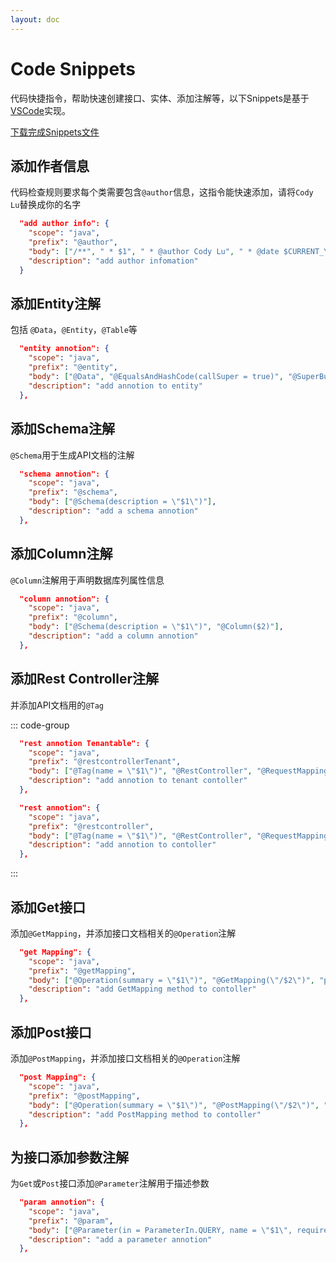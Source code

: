 ```yaml
---
layout: doc
---
```


# Code Snippets
代码快捷指令，帮助快速创建接口、实体、添加注解等，以下Snippets是基于[VSCode](https://code.visualstudio.com/)实现。

<a href="/snippets/dino-spring.code-snippets" class="vp-raw" download>下载完成Snippets文件</a>

## 添加作者信息
代码检查规则要求每个类需要包含`@author`信息，这指令能快速添加，请将`Cody Lu`替换成你的名字
```json
  "add author info": {
    "scope": "java",
    "prefix": "@author",
    "body": ["/**", " * $1", " * @author Cody Lu", " * @date $CURRENT_YEAR-$CURRENT_MONTH-$CURRENT_DATE $CURRENT_HOUR:$CURRENT_MINUTE:$CURRENT_SECOND", " */", ""],
    "description": "add author infomation"
  }
```

## 添加Entity注解
包括 `@Data`，`@Entity`，`@Table`等

```json
  "entity annotion": {
    "scope": "java",
    "prefix": "@entity",
    "body": ["@Data", "@EqualsAndHashCode(callSuper = true)", "@SuperBuilder", "@NoArgsConstructor", "@Entity", "@Table(name = \"$1\")"],
    "description": "add annotion to entity"
  },
```

## 添加Schema注解

`@Schema`用于生成API文档的注解

```json
  "schema annotion": {
    "scope": "java",
    "prefix": "@schema",
    "body": ["@Schema(description = \"$1\")"],
    "description": "add a schema annotion"
  },
```

## 添加Column注解

`@Column`注解用于声明数据库列属性信息

```json
  "column annotion": {
    "scope": "java",
    "prefix": "@column",
    "body": ["@Schema(description = \"$1\")", "@Column($2)"],
    "description": "add a column annotion"
  },
```

## 添加Rest Controller注解

并添加API文档用的`@Tag`

::: code-group

```json [多租户版本]
  "rest annotion Tenantable": {
    "scope": "java",
    "prefix": "@restcontrollerTenant",
    "body": ["@Tag(name = \"$1\")", "@RestController", "@RequestMapping(\"/v1/{tenant_id:[0-9A-Z]+}/$2\")"],
    "description": "add annotion to tenant contoller"
  },
```


```json [非租户版本]
  "rest annotion": {
    "scope": "java",
    "prefix": "@restcontroller",
    "body": ["@Tag(name = \"$1\")", "@RestController", "@RequestMapping(\"/v1/$2\")"],
    "description": "add annotion to contoller"
  },
```
:::

## 添加Get接口

添加`@GetMapping`，并添加接口文档相关的`@Operation`注解

```json
  "get Mapping": {
    "scope": "java",
    "prefix": "@getMapping",
    "body": ["@Operation(summary = \"$1\")", "@GetMapping(\"/$2\")", "public Response<$3> get$2(){", "$4", "return Response.success(null);", "}"],
    "description": "add GetMapping method to contoller"
  },
```

## 添加Post接口

添加`@PostMapping`，并添加接口文档相关的`@Operation`注解

```json
  "post Mapping": {
    "scope": "java",
    "prefix": "@postMapping",
    "body": ["@Operation(summary = \"$1\")", "@PostMapping(\"/$2\")", "public Response<$3> post$2(@RequestBody PostBody<$4> req){", "$5", "return Response.success(null);", "}"],
    "description": "add PostMapping method to contoller"
  },
```

## 为接口添加参数注解

为`Get`或`Post`接口添加`@Parameter`注解用于描述参数

```json
  "param annotion": {
    "scope": "java",
    "prefix": "@param",
    "body": ["@Parameter(in = ParameterIn.QUERY, name = \"$1\", required = true)"],
    "description": "add a parameter annotion"
  },
```
